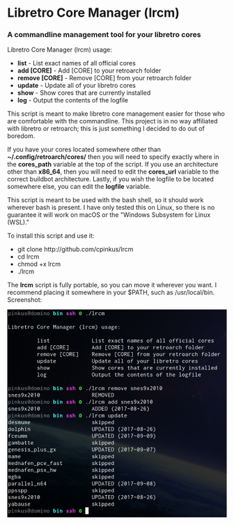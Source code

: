 <h1>Libretro Core Manager (lrcm)</h1>
<h3>A commandline management tool for your libretro cores</h3>

<p>Libretro Core Manager (lrcm) usage:</p>
<ul>
    <li><b>list</b> - List exact names of all official cores</li>
    <li><b>add [CORE]</b> - Add [CORE] to your retroarch folder</li>
    <li><b>remove [CORE]</b> - Remove [CORE] from your retroarch folder</li>
    <li><b>update</b> - Update all of your libretro cores</li>
    <li><b>show</b> - Show cores that are currently installed</li>
    <li><b>log</b> - Output the contents of the logfile</li>
</ul>

<p>This script is meant to make libretro core management easier for those who are comfortable with the commandline. This project is in no way affiliated with libretro or retroarch; this is just something I decided to do out of boredom.</p>

<p>If you have your cores located somewhere other than <b>~/.config/retroarch/cores/</b> then you will need to specify exactly where in the <b>cores_path</b> variable at the top of the script. If you use an architecture other than <b>x86_64</b>, then you will need to edit the <b>cores_url</b> variable to the correct buildbot architecture. Lastly, if you wish the logfile to be located somewhere else, you can edit the <b>logfile</b> variable.</p>

<p>This script is meant to be used with the bash shell, so it should work wherever bash is present. I have only tested this on Linux, so there is no guarantee it will work on macOS or the "Windows Subsystem for Linux (WSL)."</p>

<p>To install this script and use it:</p>
<ul>
    <li>git clone http://github.com/cpinkus/lrcm</li>
    <li>cd lrcm</li>
    <li>chmod +x lrcm</li>
    <li>./lrcm</li>
</ul>

<p>The <b>lrcm</b> script is fully portable, so you can move it wherever you want. I recommend placing it somewhere in your $PATH, such as /usr/local/bin. Screenshot:

<p align="center"><img src="screenshot.png"></p>
